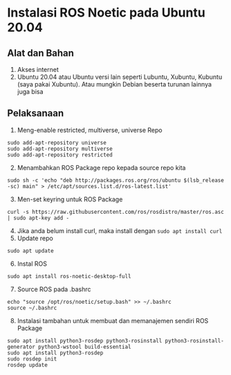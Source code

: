 # Instalasi ROS Noetic pada Ubuntu 20.04

## Alat dan Bahan

1. Akses internet
2. Ubuntu 20.04 atau Ubuntu versi lain seperti Lubuntu, Xubuntu, Kubuntu (saya pakai Xubuntu). Atau mungkin Debian beserta turunan lainnya juga bisa

## Pelaksanaan

1. Meng-enable restricted, multiverse, universe Repo

```
sudo add-apt-repository universe
sudo add-apt-repository multiverse
sudo add-apt-repository restricted
```

2. Menambahkan ROS Package repo kepada source repo kita

```
sudo sh -c 'echo "deb http://packages.ros.org/ros/ubuntu $(lsb_release -sc) main" > /etc/apt/sources.list.d/ros-latest.list'
```

3. Men-set keyring untuk ROS Package

```
curl -s https://raw.githubusercontent.com/ros/rosdistro/master/ros.asc | sudo apt-key add -
```

4. Jika anda belum install curl, maka install dengan `sudo apt install curl`
5. Update repo

```
sudo apt update
```

6. Instal ROS

```
sudo apt install ros-noetic-desktop-full
```

7. Source ROS pada .bashrc

```
echo "source /opt/ros/noetic/setup.bash" >> ~/.bashrc
source ~/.bashrc
```

8. Instalasi tambahan untuk membuat dan memanajemen sendiri ROS Package

```
sudo apt install python3-rosdep python3-rosinstall python3-rosinstall-generator python3-wstool build-essential
sudo apt install python3-rosdep
sudo rosdep init
rosdep update
```
